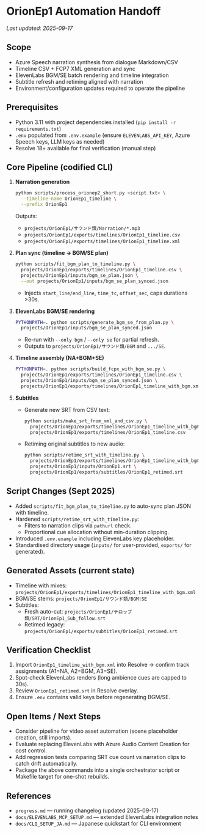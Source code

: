 # OrionEp1 Automation Handoff

_Last updated: 2025-09-17_

## Scope
- Azure Speech narration synthesis from dialogue Markdown/CSV
- Timeline CSV + FCP7 XML generation and sync
- ElevenLabs BGM/SE batch rendering and timeline integration
- Subtitle refresh and retiming aligned with narration
- Environment/configuration updates required to operate the pipeline

## Prerequisites
- Python 3.11 with project dependencies installed (`pip install -r requirements.txt`)
- `.env` populated from `.env.example` (ensure `ELEVENLABS_API_KEY`, Azure Speech keys, LLM keys as needed)
- Resolve 18+ available for final verification (manual step)

## Core Pipeline (codified CLI)
1. **Narration generation**
   ```bash
   python scripts/process_orionep2_short.py <script.txt> \
     --timeline-name OrionEp1_timeline \
     --prefix OrionEp1
   ```
   Outputs:
   - `projects/OrionEp1/サウンド類/Narration/*.mp3`
   - `projects/OrionEp1/exports/timelines/OrionEp1_timeline.csv`
   - `projects/OrionEp1/exports/timelines/OrionEp1_timeline.xml`

2. **Plan sync (timeline → BGM/SE plan)**
   ```bash
   python scripts/fit_bgm_plan_to_timeline.py \
     projects/OrionEp1/exports/timelines/OrionEp1_timeline.csv \
     projects/OrionEp1/inputs/bgm_se_plan.json \
     --out projects/OrionEp1/inputs/bgm_se_plan_synced.json
   ```
   - Injects `start_line/end_line`, `time_tc`, `offset_sec`, caps durations >30s.

3. **ElevenLabs BGM/SE rendering**
   ```bash
   PYTHONPATH=. python scripts/generate_bgm_se_from_plan.py \
     projects/OrionEp1/inputs/bgm_se_plan_synced.json
   ```
   - Re-run with `--only bgm` / `--only se` for partial refresh.
   - Outputs to `projects/OrionEp1/サウンド類/BGM` and `.../SE`.

4. **Timeline assembly (NA+BGM+SE)**
   ```bash
   PYTHONPATH=. python scripts/build_fcpx_with_bgm_se.py \
     projects/OrionEp1/exports/timelines/OrionEp1_timeline.csv \
     projects/OrionEp1/inputs/bgm_se_plan_synced.json \
     projects/OrionEp1/exports/timelines/OrionEp1_timeline_with_bgm.xml
   ```

5. **Subtitles**
   - Generate new SRT from CSV text:
     ```bash
     python scripts/make_srt_from_xml_and_csv.py \
       projects/OrionEp1/exports/timelines/OrionEp1_timeline_with_bgm.xml \
       projects/OrionEp1/exports/timelines/OrionEp1_timeline.csv
     ```
   - Retiming original subtitles to new audio:
     ```bash
     python scripts/retime_srt_with_timeline.py \
       projects/OrionEp1/exports/timelines/OrionEp1_timeline_with_bgm.xml \
       projects/OrionEp1/inputs/OrionEp1.srt \
       projects/OrionEp1/exports/subtitles/OrionEp1_retimed.srt
     ```

## Script Changes (Sept 2025)
- Added `scripts/fit_bgm_plan_to_timeline.py` to auto-sync plan JSON with timeline.
- Hardened `scripts/retime_srt_with_timeline.py`:
  - Filters to narration clips via `pathurl` check.
  - Proportional cue allocation without min-duration clipping.
- Introduced `.env.example` including ElevenLabs key placeholder.
- Standardised directory usage (`inputs/` for user-provided, `exports/` for generated).

## Generated Assets (current state)
- Timeline with mixes: `projects/OrionEp1/exports/timelines/OrionEp1_timeline_with_bgm.xml`
- BGM/SE stems: `projects/OrionEp1/サウンド類/BGM|SE`
- Subtitles:
  - Fresh auto-cut: `projects/OrionEp1/テロップ類/SRT/OrionEp1_Sub_follow.srt`
  - Retimed legacy: `projects/OrionEp1/exports/subtitles/OrionEp1_retimed.srt`

## Verification Checklist
1. Import `OrionEp1_timeline_with_bgm.xml` into Resolve → confirm track assignments (A1=NA, A2=BGM, A3=SE).
2. Spot-check ElevenLabs renders (long ambience cues are capped to 30s).
3. Review `OrionEp1_retimed.srt` in Resolve overlay.
4. Ensure `.env` contains valid keys before regenerating BGM/SE.

## Open Items / Next Steps
- Consider pipeline for video asset automation (scene placeholder creation, still imports).
- Evaluate replacing ElevenLabs with Azure Audio Content Creation for cost control.
- Add regression tests comparing SRT cue count vs narration clips to catch drift automatically.
- Package the above commands into a single orchestrator script or Makefile target for one-shot rebuilds.

## References
- `progress.md` — running changelog (updated 2025-09-17)
- `docs/ELEVENLABS_MCP_SETUP.md` — extended ElevenLabs integration notes
- `docs/CLI_SETUP_JA.md` — Japanese quickstart for CLI environment
